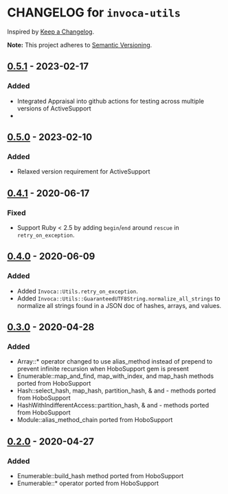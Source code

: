 # CHANGELOG for `invoca-utils`

Inspired by [Keep a Changelog](https://keepachangelog.com/en/1.0.0/).

**Note:** This project adheres to [Semantic Versioning](https://semver.org/spec/v2.0.0.html).

## [0.5.1] - 2023-02-17
### Added
- Integrated Appraisal into github actions for testing across multiple versions of ActiveSupport
- 
## [0.5.0] - 2023-02-10
### Added
- Relaxed version requirement for ActiveSupport 

## [0.4.1] - 2020-06-17
### Fixed
- Support Ruby < 2.5 by adding `begin`/`end` around `rescue` in `retry_on_exception`. 

## [0.4.0] - 2020-06-09
### Added
- Added `Invoca::Utils.retry_on_exception`.
- Added `Invoca::Utils::GuaranteedUTF8String.normalize_all_strings` to normalize
  all strings found in a JSON doc of hashes, arrays, and values.

## [0.3.0] - 2020-04-28
### Added
- Array::* operator changed to use alias_method instead of prepend to prevent infinite recursion when HoboSupport gem is present
- Enumerable::map_and_find, map_with_index, and map_hash methods ported from HoboSupport
- Hash::select_hash, map_hash, partition_hash, & and - methods ported from HoboSupport
- HashWithIndifferentAccess::partition_hash, & and - methods ported from HoboSupport
- Module::alias_method_chain ported from HoboSupport

## [0.2.0] - 2020-04-27
### Added
- Enumerable::build_hash method ported from HoboSupport
- Enumerable::* operator ported from HoboSupport

[0.5.1]: https://github.com/Invoca/invoca-utils/compare/v0.5.0...v0.5.1
[0.5.0]: https://github.com/Invoca/invoca-utils/compare/v0.4.1...v0.5.0
[0.4.1]: https://github.com/Invoca/invoca-utils/compare/v0.4.0...v0.4.1
[0.4.0]: https://github.com/Invoca/invoca-utils/compare/v0.3.0...v0.4.0
[0.3.0]: https://github.com/Invoca/invoca-utils/compare/v0.2.0...v0.3.0
[0.2.0]: https://github.com/Invoca/invoca-utils/compare/v0.1.1...v0.2.0
